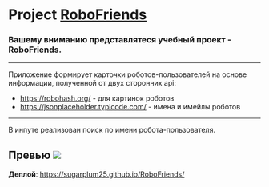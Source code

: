 # Project [RoboFriends](https://sugarplum25.github.io/RoboFriends/)
### Вашему вниманию представлятеся учебный проект - RoboFriends.
---
Приложение формирует карточки роботов-пользователей на основе информации, полученной от двух сторонних api:
* https://robohash.org/ - для картинок роботов 
* https://jsonplaceholder.typicode.com/ - имена и имейлы роботов
---
В инпуте реализован поиск по имени робота-пользователя. 

__Превью__
[![](https://i.ibb.co/0mmDcQ5/roboscreen.png)](https://i.ibb.co/0mmDcQ5/roboscreen.png)
---
__Деплой__: https://sugarplum25.github.io/RoboFriends/



